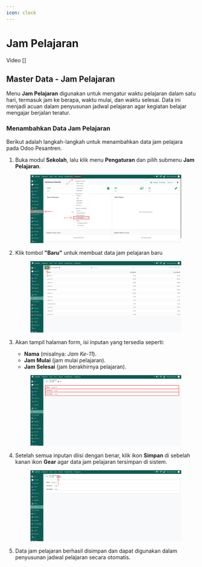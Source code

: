 ```yaml
---
icon: clock
---
```


# Jam Pelajaran

Video \[]

## Master Data - Jam Pelajaran

Menu **Jam Pelajaran** digunakan untuk mengatur waktu pelajaran dalam satu hari, termasuk jam ke berapa, waktu mulai, dan waktu selesai. Data ini menjadi acuan dalam penyusunan jadwal pelajaran agar kegiatan belajar mengajar berjalan teratur.

### Menambahkan Data Jam Pelajaran

Berikut adalah langkah-langkah untuk menambahkan data jam pelajara pada Odoo Pesantren.

1.  Buka modul **Sekolah**, lalu klik menu **Pengaturan** dan pilih submenu **Jam Pelajaran**.

    <figure><img src="../../.gitbook/assets/images-272.png" alt=""><figcaption></figcaption></figure>


2.  Klik tombol **"Baru"** untuk membuat data jam pelajaran baru

    <figure><img src="../../.gitbook/assets/images-273.png" alt=""><figcaption></figcaption></figure>


3.  Akan tampil halaman form, isi inputan yang tersedia seperti:

    * **Nama** (misalnya: _Jam Ke-11_).
    * **Jam Mulai** (jam mulai pelajaran).
    * **Jam Selesai** (jam berakhirnya pelajaran).

    <figure><img src="../../.gitbook/assets/images-274.png" alt=""><figcaption></figcaption></figure>


4.  Setelah semua inputan diisi dengan benar, klik ikon **Simpan** di sebelah kanan ikon **Gear** agar data jam pelajaran tersimpan di sistem.

    <figure><img src="../../.gitbook/assets/images-275.png" alt=""><figcaption></figcaption></figure>


5.  Data jam pelajaran berhasil disimpan dan dapat digunakan dalam penyusunan jadwal pelajaran secara otomatis.

